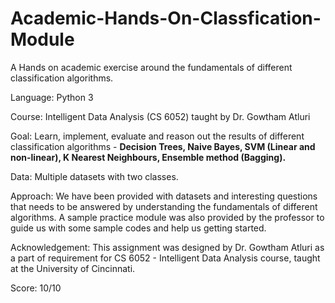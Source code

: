 # Academic-Hands-On-Classfication-Module
A Hands on academic exercise around the fundamentals of different classification algorithms.

Language: Python 3

Course: Intelligent Data Analysis (CS 6052) taught by Dr. Gowtham Atluri

Goal: Learn, implement, evaluate and reason out the results of different classification algorithms - **Decision Trees, Naive Bayes, SVM (Linear and non-linear), K Nearest Neighbours, Ensemble method (Bagging).**

Data: Multiple datasets with two classes.

Approach: We have been provided with datasets and interesting questions that needs to be answered by understanding the fundamentals of different algorithms. A sample practice module was also provided by the professor to guide us with some sample codes and help us getting started.

Acknowledgement: This assignment was designed by Dr. Gowtham Atluri as a part of requirement for CS 6052 - Intelligent Data Analysis course, taught at the University of Cincinnati.

Score: 10/10

